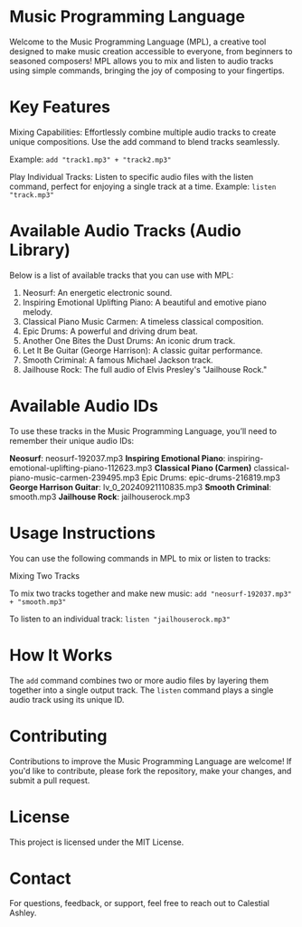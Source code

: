 # Music Programming Language

Welcome to the Music Programming Language (MPL), a creative tool designed to make music creation accessible to everyone, from beginners to seasoned composers! MPL allows you to mix and listen to audio tracks using simple commands, bringing the joy of composing to your fingertips.

# Key Features
Mixing Capabilities: Effortlessly combine multiple audio tracks to create unique compositions. Use the add command to blend tracks seamlessly.

Example:
`add "track1.mp3" + "track2.mp3"`

Play Individual Tracks: Listen to specific audio files with the listen command, perfect for enjoying a single track at a time.
Example:
`listen "track.mp3"`

# Available Audio Tracks (Audio Library)
Below is a list of available tracks that you can use with MPL:

1. Neosurf: An energetic electronic sound.
2. Inspiring Emotional Uplifting Piano: A beautiful and emotive piano melody.
3. Classical Piano Music Carmen: A timeless classical composition.
4. Epic Drums: A powerful and driving drum beat.
5. Another One Bites the Dust Drums: An iconic drum track.
6. Let It Be Guitar (George Harrison): A classic guitar performance.
7. Smooth Criminal: A famous Michael Jackson track.
8. Jailhouse Rock: The full audio of Elvis Presley's "Jailhouse Rock."

# Available Audio IDs

To use these tracks in the Music Programming Language, you’ll need to remember their unique audio IDs:

**Neosurf**: neosurf-192037.mp3
**Inspiring Emotional Piano**: inspiring-emotional-uplifting-piano-112623.mp3
**Classical Piano (Carmen)** classical-piano-music-carmen-239495.mp3
Epic Drums: epic-drums-216819.mp3
**George Harrison Guitar**: lv_0_20240921110835.mp3
**Smooth Criminal**: smooth.mp3
**Jailhouse Rock**: jailhouserock.mp3

# Usage Instructions

You can use the following commands in MPL to mix or listen to tracks:

Mixing Two Tracks

To mix two tracks together and make new music:
`add "neosurf-192037.mp3" + "smooth.mp3"`

To listen to an individual track:
`listen "jailhouserock.mp3"`

# How It Works

The `add` command combines two or more audio files by layering them together into a single output track.
The `listen` command plays a single audio track using its unique ID.


# Contributing

Contributions to improve the Music Programming Language are welcome! If you'd like to contribute, please fork the repository, make your changes, and submit a pull request.

# License

This project is licensed under the MIT License.

# Contact

For questions, feedback, or support, feel free to reach out to Calestial Ashley.

